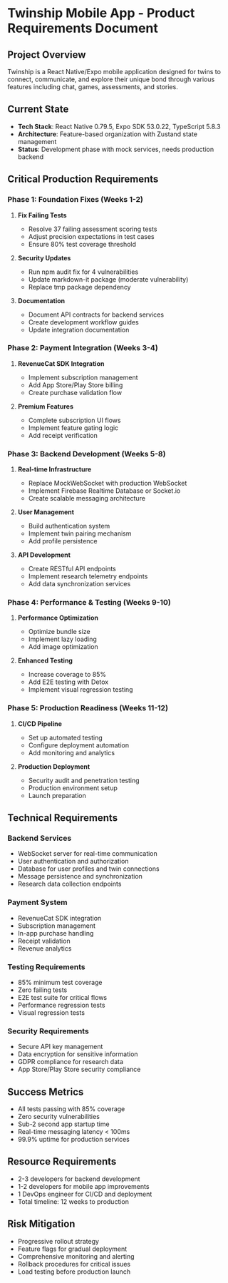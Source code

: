 # Twinship Mobile App - Product Requirements Document

## Project Overview
Twinship is a React Native/Expo mobile application designed for twins to connect, communicate, and explore their unique bond through various features including chat, games, assessments, and stories.

## Current State
- **Tech Stack**: React Native 0.79.5, Expo SDK 53.0.22, TypeScript 5.8.3
- **Architecture**: Feature-based organization with Zustand state management
- **Status**: Development phase with mock services, needs production backend

## Critical Production Requirements

### Phase 1: Foundation Fixes (Weeks 1-2)
1. **Fix Failing Tests**
   - Resolve 37 failing assessment scoring tests
   - Adjust precision expectations in test cases
   - Ensure 80% test coverage threshold

2. **Security Updates**
   - Run npm audit fix for 4 vulnerabilities
   - Update markdown-it package (moderate vulnerability)
   - Replace tmp package dependency

3. **Documentation**
   - Document API contracts for backend services
   - Create development workflow guides
   - Update integration documentation

### Phase 2: Payment Integration (Weeks 3-4)
1. **RevenueCat SDK Integration**
   - Implement subscription management
   - Add App Store/Play Store billing
   - Create purchase validation flow

2. **Premium Features**
   - Complete subscription UI flows
   - Implement feature gating logic
   - Add receipt verification

### Phase 3: Backend Development (Weeks 5-8)
1. **Real-time Infrastructure**
   - Replace MockWebSocket with production WebSocket
   - Implement Firebase Realtime Database or Socket.io
   - Create scalable messaging architecture

2. **User Management**
   - Build authentication system
   - Implement twin pairing mechanism
   - Add profile persistence

3. **API Development**
   - Create RESTful API endpoints
   - Implement research telemetry endpoints
   - Add data synchronization services

### Phase 4: Performance & Testing (Weeks 9-10)
1. **Performance Optimization**
   - Optimize bundle size
   - Implement lazy loading
   - Add image optimization

2. **Enhanced Testing**
   - Increase coverage to 85%
   - Add E2E testing with Detox
   - Implement visual regression testing

### Phase 5: Production Readiness (Weeks 11-12)
1. **CI/CD Pipeline**
   - Set up automated testing
   - Configure deployment automation
   - Add monitoring and analytics

2. **Production Deployment**
   - Security audit and penetration testing
   - Production environment setup
   - Launch preparation

## Technical Requirements

### Backend Services
- WebSocket server for real-time communication
- User authentication and authorization
- Database for user profiles and twin connections
- Message persistence and synchronization
- Research data collection endpoints

### Payment System
- RevenueCat SDK integration
- Subscription management
- In-app purchase handling
- Receipt validation
- Revenue analytics

### Testing Requirements
- 85% minimum test coverage
- Zero failing tests
- E2E test suite for critical flows
- Performance regression tests
- Visual regression tests

### Security Requirements
- Secure API key management
- Data encryption for sensitive information
- GDPR compliance for research data
- App Store/Play Store security compliance

## Success Metrics
- All tests passing with 85% coverage
- Zero security vulnerabilities
- Sub-2 second app startup time
- Real-time messaging latency < 100ms
- 99.9% uptime for production services

## Resource Requirements
- 2-3 developers for backend development
- 1-2 developers for mobile app improvements
- 1 DevOps engineer for CI/CD and deployment
- Total timeline: 12 weeks to production

## Risk Mitigation
- Progressive rollout strategy
- Feature flags for gradual deployment
- Comprehensive monitoring and alerting
- Rollback procedures for critical issues
- Load testing before production launch